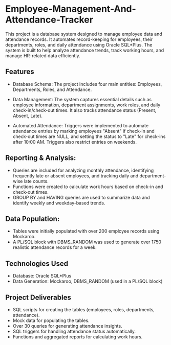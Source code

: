 # Employee-Management-And-Attendance-Tracker

This project is a database system designed to manage employee data and attendance records. It automates record-keeping for employees, their departments, roles, and daily attendance using Oracle SQL*Plus. The system is built to help analyze attendance trends, track working hours, and manage HR-related data efficiently.

## Features

* Database Schema: The project includes four main entities: Employees, Departments, Roles, and Attendance.

* Data Management: The system captures essential details such as employee information, department assignments, work roles, and daily check-in/check-out times. It also tracks attendance status (Present, Absent, Late).

* Automated Attendance: Triggers were implemented to automate attendance entries by marking employees "Absent" if check-in and check-out times are NULL, and setting the status to "Late" for check-ins after 10:00 AM. Triggers also restrict entries on weekends.

## Reporting & Analysis:

- Queries are included for analyzing monthly attendance, identifying frequently late or absent employees, and tracking daily and department-wise late counts.
- Functions were created to calculate work hours based on check-in and check-out times.
- GROUP BY and HAVING queries are used to summarize data and identify weekly and weekday-based trends.

## Data Population:

- Tables were initially populated with over 200 employee records using Mockaroo.
- A PL/SQL block with DBMS_RANDOM was used to generate over 1750 realistic attendance records for a week.

## Technologies Used

- Database: Oracle SQL*Plus 
- Data Generation: Mockaroo, DBMS_RANDOM (used in a PL/SQL block) 

## Project Deliverables
- SQL scripts for creating the tables (employees, roles, departments, attendance).
- Mock data for populating the tables.
- Over 30 queries for generating attendance insights.
- SQL triggers for handling attendance status automatically.
- Functions and aggregated reports for calculating work hours.
